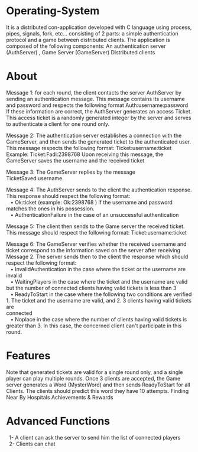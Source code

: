 # Operating-System
It is a distributed con-application developed with C language using process, pipes, signals, fork, etc...  consisting of 2 parts: a simple authentication protocol and a game between distributed clients.    The application is composed of the following components:  An authentication server (AuthServer) , Game Server (GameServer)  Distributed clients

# About
Message 1: for each round, the client contacts the server AuthServer by sending an authentication message. This message contains its username and password and respects the following format Auth:username:password If these information are correct, the AuthServer generates an access Ticket. This access ticket is a randomly generated integer by the server and serves to authenticate a client for one round only.

Message 2: The authentication server establishes a connection with the GameServer, and then sends the generated ticket to the authenticated user. This message respects the following format: Ticket:username:ticket Example: Ticket:Fadi:2398768 Upon receiving this message, the GameServer saves the username and the received ticket

Message 3: The GameServer replies by the message TicketSaved:username.

Message 4: The AuthServer sends to the client the authentication response. This response should respect the following format:<br />
   &nbsp;&nbsp;  • Ok:ticket (example: Ok:2398768 ) if the username and password matches the ones in his possession. <br />
  &nbsp;&nbsp;   • AuthenticationFailure in the case of an unsuccessful authentication<br />
     
     
Message 5: The client then sends to the Game server the received ticket. This message should respect the following format: Ticket:username:ticket 

Message 6: The GameServer verifies whether the received username and ticket correspond to the information saved on the server after receiving Message 2. The server sends then to the client the response which should respect the following format:<br />
 &nbsp;&nbsp;   •  InvalidAuthentication in the case where the ticket or the username are invalid<br />
  &nbsp;&nbsp;  •  WaitingPlayers in the case where the ticket and the username are valid but the number of connected clients having valid tickets is less than 3 <br />
   &nbsp;&nbsp; •  ReadyToStart in the case where the following two conditions are verified 1. The ticket and the username are valid, and 2. 3 clients having valid tickets are<br />            connected<br />
  &nbsp;&nbsp; • Noplace in the case where the number of clients having valid tickets is greater than 3. In this case, the concerned client can't participate in this round. <br />
   
   
# Features
Note that generated tickets are valid for a single round only, and a single player can play multiple rounds.  Once 3 clients are accepted, the Game server generates a Word (MysterWord) and then sends ReadyToStart for all Clients. The clients should predict this word they have 10 attempts.
Finding Near By Hospitals
Achievements & Rewards

# Advanced Functions
&nbsp;&nbsp;1- A client can ask the server to send him the list of connected players<br />
&nbsp;&nbsp;2- Clients can chat

